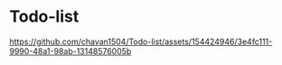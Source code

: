 # Todo-list

https://github.com/chavan1504/Todo-list/assets/154424946/3e4fc111-9990-48a1-98ab-13148576005b
